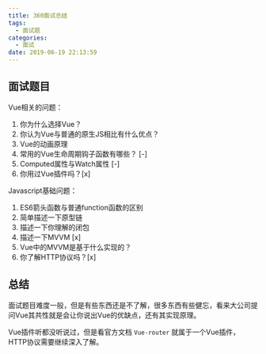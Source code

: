 ```yaml
---
title: 360面试总结
tags:
  - 面试题
categories:
  - 面试
date: 2019-06-19 22:13:59
---
```

## 面试题目

Vue相关的问题：

1. 你为什么选择Vue？
2. 你认为Vue与普通的原生JS相比有什么优点？
3. Vue的动画原理
4. 常用的Vue生命周期钩子函数有哪些？ [-]
5. Computed属性与Watch属性 [-]
6. 你用过Vue插件吗？[x]

Javascript基础问题：

1. ES6箭头函数与普通function函数的区别
2. 简单描述一下原型链
3. 描述一下你理解的闭包
4. 描述一下MVVM [x]
5. Vue中的MVVM是基于什么实现的？
6. 你了解HTTP协议吗？[x]

## 总结

面试题目难度一般，但是有些东西还是不了解，很多东西有些健忘，看来大公司提问Vue其共性就是会让你说出Vue的优缺点，还有其实现原理。

Vue插件听都没听说过，但是看官方文档 `Vue-router` 就属于一个Vue插件，HTTP协议需要继续深入了解。